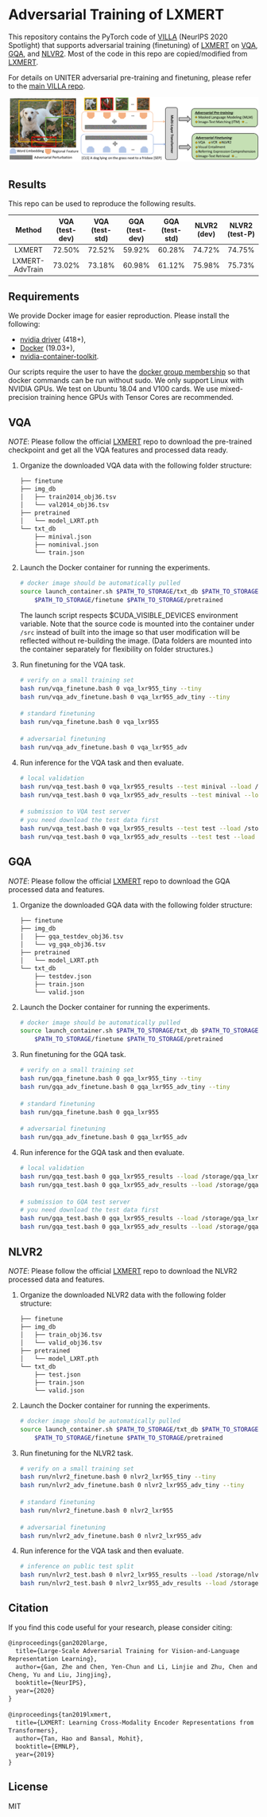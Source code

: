 # Adversarial Training of LXMERT 
This repository contains the PyTorch code of [VILLA](https://arxiv.org/pdf/2006.06195.pdf) (NeurIPS 2020 Spotlight) that supports adversarial training (finetuning) of [LXMERT](https://arxiv.org/pdf/1908.07490.pdf) on [VQA](https://visualqa.org/), [GQA](https://cs.stanford.edu/people/dorarad/gqa/about.html), and [NLVR2](http://lil.nlp.cornell.edu/nlvr/). Most of the code in this repo are copied/modified from [LXMERT](https://github.com/airsplay/lxmert).

For details on UNITER adversarial pre-training and finetuning, please refer to the [main VILLA repo](https://github.com/zhegan27/VILLA).

![Overview of VILLA](villa_framework.png)

## Results
This repo can be used to reproduce the following results.

| Method           | VQA (test-dev) | VQA (test-std)  | GQA (test-dev) | GQA (test-std) | NLVR2 (dev)   | NLVR2 (test-P) |
:-----------:      |:-----------:   |:-----------:    |:-----------:   |:-----------:   |:-----------:  |:-----------:   |
| LXMERT           | 72.50% | 72.52%  | 59.92% | 60.28%  | 74.72%  | 74.75% |
| LXMERT-AdvTrain  | 73.02% | 73.18%  | 60.98% | 61.12%  | 75.98%  | 75.73% |


## Requirements
We provide Docker image for easier reproduction. Please install the following:
  - [nvidia driver](https://docs.nvidia.com/cuda/cuda-installation-guide-linux/index.html#package-manager-installation) (418+), 
  - [Docker](https://docs.docker.com/install/linux/docker-ce/ubuntu/) (19.03+), 
  - [nvidia-container-toolkit](https://github.com/NVIDIA/nvidia-docker#quickstart).

Our scripts require the user to have the [docker group membership](https://docs.docker.com/install/linux/linux-postinstall/)
so that docker commands can be run without sudo.
We only support Linux with NVIDIA GPUs. We test on Ubuntu 18.04 and V100 cards.
We use mixed-precision training hence GPUs with Tensor Cores are recommended.

## VQA
*NOTE*: Please follow the official [LXMERT](https://github.com/airsplay/lxmert) repo to download the pre-trained checkpoint and get all the VQA features and processed data ready.

1. Organize the downloaded VQA data with the following folder structure:
    ```
    ├── finetune 
    ├── img_db
    │   ├── train2014_obj36.tsv
    │   └── val2014_obj36.tsv
    ├── pretrained
    │   └── model_LXRT.pth
    └── txt_db
        ├── minival.json
        ├── nominival.json
        └── train.json

    ```

2. Launch the Docker container for running the experiments.
    ```bash
    # docker image should be automatically pulled
    source launch_container.sh $PATH_TO_STORAGE/txt_db $PATH_TO_STORAGE/img_db \
        $PATH_TO_STORAGE/finetune $PATH_TO_STORAGE/pretrained
    ```
    The launch script respects $CUDA_VISIBLE_DEVICES environment variable.
    Note that the source code is mounted into the container under `/src` instead 
    of built into the image so that user modification will be reflected without
    re-building the image. (Data folders are mounted into the container separately
    for flexibility on folder structures.)


3. Run finetuning for the VQA task.
    ```bash
    # verify on a small training set
    bash run/vqa_finetune.bash 0 vqa_lxr955_tiny --tiny
    bash run/vqa_adv_finetune.bash 0 vqa_lxr955_adv_tiny --tiny

    # standard finetuning
    bash run/vqa_finetune.bash 0 vqa_lxr955

    # adversarial finetuning
    bash run/vqa_adv_finetune.bash 0 vqa_lxr955_adv
    ```

4. Run inference for the VQA task and then evaluate.
    ```bash
    # local validation
    bash run/vqa_test.bash 0 vqa_lxr955_results --test minival --load /storage/vqa_lxr955/BEST
    bash run/vqa_test.bash 0 vqa_lxr955_adv_results --test minival --load /storage/vqa_lxr955_adv/BEST

    # submission to VQA test server
    # you need download the test data first
    bash run/vqa_test.bash 0 vqa_lxr955_results --test test --load /storage/vqa_lxr955/BEST
    bash run/vqa_test.bash 0 vqa_lxr955_adv_results --test test --load /storage/vqa_lxr955_adv/BEST
    ```

## GQA
*NOTE*: Please follow the official [LXMERT](https://github.com/airsplay/lxmert) repo to download the GQA processed data and features.

1. Organize the downloaded GQA data with the following folder structure:
    ```
    ├── finetune 
    ├── img_db
    │   ├── gqa_testdev_obj36.tsv
    │   └── vg_gqa_obj36.tsv
    ├── pretrained
    │   └── model_LXRT.pth
    └── txt_db
        ├── testdev.json
        ├── train.json
        └── valid.json

    ```

2. Launch the Docker container for running the experiments.
    ```bash
    # docker image should be automatically pulled
    source launch_container.sh $PATH_TO_STORAGE/txt_db $PATH_TO_STORAGE/img_db \
        $PATH_TO_STORAGE/finetune $PATH_TO_STORAGE/pretrained
    ```

3. Run finetuning for the GQA task.
    ```bash
    # verify on a small training set
    bash run/gqa_finetune.bash 0 gqa_lxr955_tiny --tiny
    bash run/gqa_adv_finetune.bash 0 gqa_lxr955_adv_tiny --tiny

    # standard finetuning
    bash run/gqa_finetune.bash 0 gqa_lxr955

    # adversarial finetuning
    bash run/gqa_adv_finetune.bash 0 gqa_lxr955_adv
    ```

4. Run inference for the GQA task and then evaluate.
    ```bash
    # local validation
    bash run/gqa_test.bash 0 gqa_lxr955_results --load /storage/gqa_lxr955/BEST --test testdev --batchSize 1024
    bash run/gqa_test.bash 0 gqa_lxr955_adv_results --load /storage/gqa_lxr955_adv/BEST --test testdev --batchSize 1024

    # submission to GQA test server
    # you need download the test data first
    bash run/gqa_test.bash 0 gqa_lxr955_results --load /storage/gqa_lxr955/BEST --test submit --batchSize 1024
    bash run/gqa_test.bash 0 gqa_lxr955_adv_results --load /storage/gqa_lxr955_adv/BEST --test submit --batchSize 1024
    ```

## NLVR2
*NOTE*: Please follow the official [LXMERT](https://github.com/airsplay/lxmert) repo to download the NLVR2 processed data and features.

1. Organize the downloaded NLVR2 data with the following folder structure:
    ```
    ├── finetune 
    ├── img_db
    │   ├── train_obj36.tsv
    │   └── valid_obj36.tsv
    ├── pretrained
    │   └── model_LXRT.pth
    └── txt_db
        ├── test.json
        ├── train.json
        └── valid.json

    ```

2. Launch the Docker container for running the experiments.
    ```bash
    # docker image should be automatically pulled
    source launch_container.sh $PATH_TO_STORAGE/txt_db $PATH_TO_STORAGE/img_db \
        $PATH_TO_STORAGE/finetune $PATH_TO_STORAGE/pretrained
    ```

3. Run finetuning for the NLVR2 task.
    ```bash
    # verify on a small training set
    bash run/nlvr2_finetune.bash 0 nlvr2_lxr955_tiny --tiny
    bash run/nlvr2_adv_finetune.bash 0 nlvr2_lxr955_adv_tiny --tiny

    # standard finetuning
    bash run/nlvr2_finetune.bash 0 nlvr2_lxr955

    # adversarial finetuning
    bash run/nlvr2_adv_finetune.bash 0 nlvr2_lxr955_adv
    ```

4. Run inference for the VQA task and then evaluate.
    ```bash
    # inference on public test split
    bash run/nlvr2_test.bash 0 nlvr2_lxr955_results --load /storage/nlvr2_lxr955/BEST --test test --batchSize 1024
    bash run/nlvr2_test.bash 0 nlvr2_lxr955_adv_results --load /storage/nlvr2_lxr955_adv/BEST --test test --batchSize 1024
    ```

## Citation

If you find this code useful for your research, please consider citing:
```
@inproceedings{gan2020large,
  title={Large-Scale Adversarial Training for Vision-and-Language Representation Learning},
  author={Gan, Zhe and Chen, Yen-Chun and Li, Linjie and Zhu, Chen and Cheng, Yu and Liu, Jingjing},
  booktitle={NeurIPS},
  year={2020}
}

@inproceedings{tan2019lxmert,
  title={LXMERT: Learning Cross-Modality Encoder Representations from Transformers},
  author={Tan, Hao and Bansal, Mohit},
  booktitle={EMNLP},
  year={2019}
}
```

## License

MIT
